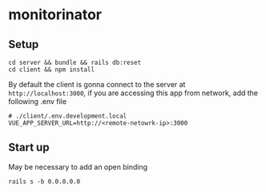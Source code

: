 # monitorinator

## Setup

```
cd server && bundle && rails db:reset
cd client && npm install
```
By default the client is gonna connect to the server at `http://localhost:3000`, if you are accessing this app from network, add the following .env file
```
# ./client/.env.development.local
VUE_APP_SERVER_URL=http://<remote-netowrk-ip>:3000
```

## Start up
May be necessary to add an open binding
```
rails s -b 0.0.0.0.0
```
